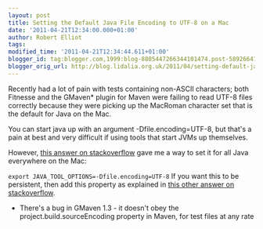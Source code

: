 ```yaml
---
layout: post
title: Setting the Default Java File Encoding to UTF-8 on a Mac
date: '2011-04-21T12:34:00.000+01:00'
author: Robert Elliot
tags: 
modified_time: '2011-04-21T12:34:44.611+01:00'
blogger_id: tag:blogger.com,1999:blog-8805447266344101474.post-5892664112848905155
blogger_orig_url: http://blog.lidalia.org.uk/2011/04/setting-default-java-file-encoding-to.html
---
```


Recently had a lot of pain with tests containing non-ASCII characters; both Fitnesse and the GMaven* plugin for Maven were failing to read UTF-8 files correctly because they were picking up the MacRoman character set that is the default for Java on the Mac.

 You can start java up with an argument -Dfile.encoding=UTF-8, but that's a pain at best and very difficult if using tools that start JVMs up themselves.

 However, [this answer on stackoverflow](http://stackoverflow.com/questions/361975/setting-the-default-java-character-encoding/623036#623036) gave me a way to set it for all Java everywhere on the Mac:

 `export JAVA_TOOL_OPTIONS=-Dfile.encoding=UTF-8`
 If you want this to be persistent, then add this property as explained in [this other answer on stackoverflow](http://stackoverflow.com/questions/135688/setting-environment-variables-in-os-x/588442#588442).

 * There's a bug in GMaven 1.3 - it doesn't obey the project.build.sourceEncoding property in Maven, for test files at any rate

